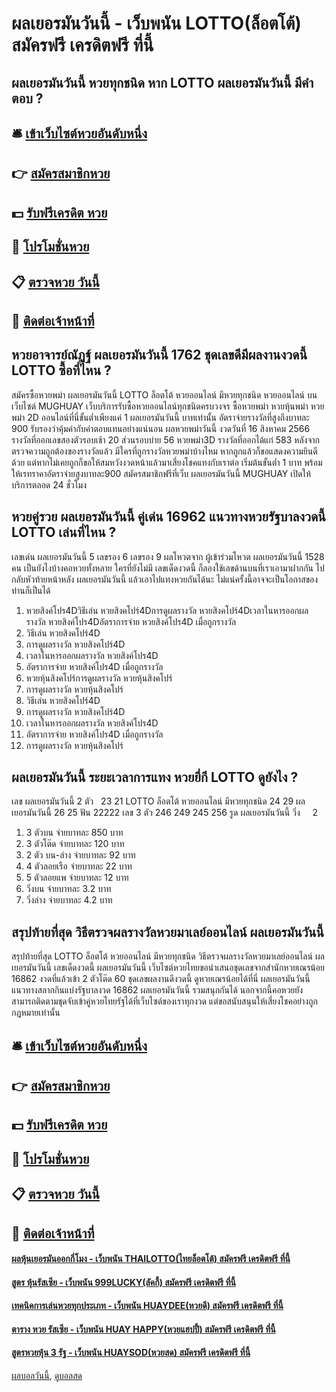# ผลเยอรมันวันนี้ - เว็บพนัน LOTTO(ล็อตโต้) สมัครฟรี เครดิตฟรี ที่นี้
## ผลเยอรมันวันนี้ หวยทุกชนิด หาก LOTTO ผลเยอรมันวันนี้ มีคำตอบ ?

## 🛎 [เข้าเว็บไซต์หวยอันดับหนึ่ง](https://bit.ly/3BG5bNw)
## 👉 [สมัครสมาชิกหวย](https://bit.ly/3BG5bNw)
## 💵 [รับฟรีเครดิต หวย](https://bit.ly/3C3mvgS)
## 👑 [โปรโมชั่นหวย](https://bit.ly/3C3mvgS)
## 📋 [ตรวจหวย วันนี้](https://bit.ly/3C3mvgS)
## 📱 [ติดต่อเจ้าหน้าที่](https://bit.ly/3C3mvgS)

## หวยอาจารย์ณัฏฐ์ ผลเยอรมันวันนี้ 1762 ชุดเลขดีมีผลงานงวดนี้ LOTTO ซื้อที่ไหน ?
สมัครซื้อหวยพม่า ผลเยอรมันวันนี้ LOTTO ล็อตโต้ หวยออนไลน์ มีหวยทุกชนิด หวยออนไลน์ บนเว็บไซต์ MUGHUAY เว็บบริการรับซื้อหวยออนไลน์ทุกชนิดครบวงจร ซื้อหวยพม่า หวยหุ้นพม่า หวยพม่า 2D ออนไลน์ที่นี่ขั้นต่ำเพียงแค่ 1 ผลเยอรมันวันนี้ บาทเท่านั้น อัตราจ่ายรางวัลที่สูงถึงบาทละ 900 รับรองว่าคุ้มค่ากับค่าตอบแทนอย่างแน่นอน
ผลหวยพม่าวันนี้ งวดวันที่ 16 สิงหาคม 2566 รางวัลที่ออกเลขสองตัวรอบเช้า 20 ส่วนรอบบ่าย 56 หวยพม่า3D รางวัลที่ออกได้แก่ 583 หลังจากตรวจความถูกต้องของรางวัลแล้ว มีใครที่ถูกรางวัลหวยพม่าบ้างไหม หากถูกแล้วก็ขอแสดงความยินดีด้วย แต่หากไม่เคยถูกก็ขอให้สมหวังงวดหน้าแล้วมาเสี่ยงโชคแทงกับเราต่อ เริ่มต้นขั้นต่ำ 1 บาท พร้อมให้เรทราคาอัตราจ่ายสูงบาทละ900 สมัครสมาชิกฟรีที่เว็บ ผลเยอรมันวันนี้ MUGHUAY เปิดให้บริการตลอด 24 ชั่วโมง

## หวยคู่รวย ผลเยอรมันวันนี้ คู่เด่น 16962 แนวทางหวยรัฐบาลงวดนี้ LOTTO เล่นที่ไหน ?
เลขเด่น ผลเยอรมันวันนี้ 5
เลขรอง 6
เลขรอง 9
ผลโหวตจาก ผู้เข้าร่วมโหวต ผลเยอรมันวันนี้ 1528 คน
เป็นยังไงบ้างคอหวยทั้งหลาย ใครที่ยังไม่มี เลขเด็ดงวดนี้ ก็ลองใช้เลขด้านบนที่เราเอามาฝากกัน ไปกลับหัวท้ายหน้าหลัง ผลเยอรมันวันนี้ แล้วเอาไปแทงหวยกันได้นะ ไม่แน่ครั้งนี้อาจจะเป็นโอกาสของท่านก็เป็นได้
1. หวยสิงค์โปร4Dวิธีเล่น หวยสิงคโปร์4Dการดูผลรางวัล หวยสิงคโปร์4Dเวลาในหารออกผลรางวัล หวยสิงค์โปร4Dอัตราการจ่าย หวยสิงค์โปร4D เมื่อถูกรางวัล
2. วิธีเล่น หวยสิงคโปร์4D
3. การดูผลรางวัล หวยสิงคโปร์4D
4. เวลาในหารออกผลรางวัล หวยสิงค์โปร4D
5. อัตราการจ่าย หวยสิงค์โปร4D เมื่อถูกรางวัล
6. หวยหุ้นสิงคโปร์การดูผลรางวัล หวยหุ้นสิงคโปร์
7. การดูผลรางวัล หวยหุ้นสิงคโปร์
8. วิธีเล่น หวยสิงคโปร์4D
9. การดูผลรางวัล หวยสิงคโปร์4D
10. เวลาในหารออกผลรางวัล หวยสิงค์โปร4D
11. อัตราการจ่าย หวยสิงค์โปร4D เมื่อถูกรางวัล
12. การดูผลรางวัล หวยหุ้นสิงคโปร์

## ผลเยอรมันวันนี้ ระยะเวลาการแทง หวยยี่กี LOTTO ดูยังไง ?
เลข ผลเยอรมันวันนี้ 2 ตัว   23 21 LOTTO ล็อตโต้ หวยออนไลน์ มีหวยทุกชนิด 24 29 ผลเยอรมันวันนี้ 26 25
ฟัน 22222
เลข 3 ตัว 246 249 245 256
รูด ผลเยอรมันวันนี้ วิ่ง     2
1. 3 ตัวบน จ่ายบาทละ 850 บาท
2. 3 ตัวโต๊ด จ่ายบาทละ 120 บาท
3. 2 ตัว บน-ล่าง จ่ายบาทละ 92 บาท
4. 4 ตัวลอยเรือ จ่ายบาทละ 22 บาท
5. 5 ตัวลอยแพ จ่ายบาทละ 12 บาท
6. วิ่งบน จ่ายบาทละ 3.2 บาท
7. วิ่งล่าง จ่ายบาทละ 4.2 บาท

## สรุปท้ายที่สุด วิธีตรวจผลรางวัลหวยมาเลย์ออนไลน์ ผลเยอรมันวันนี้
สรุปท้ายที่สุด LOTTO ล็อตโต้ หวยออนไลน์ มีหวยทุกชนิด วิธีตรวจผลรางวัลหวยมาเลย์ออนไลน์ ผลเยอรมันวันนี้ เลขเด็ดงวดนี้ ผลเยอรมันวันนี้ เว็บไซต์หวยไทยขอนำเสนอชุดเลขจากสำนักหวยเณรน้อย 16862 งวดที่แล้วเข้า 2 ตัวโต๊ด 60 ชุดเลขผลงานดีงวดนี้ ดูหวยเณรน้อยได้ที่นี่ ผลเยอรมันวันนี้ แนวทางสลากกินแบ่งรัฐบาลงวด 16862 ผลเยอรมันวันนี้ รวมสนุกกันได้ นอกจากนี้คอหวยยังสามารถติดตามชุดจับเข้าคู่หวยไทยรัฐได้ที่เว็บไซต์ของเราทุกงวด แต่ขอสนับสนุนให้เสี่ยงโชคอย่างถูกกฎหมายเท่านั้น

## 🛎 [เข้าเว็บไซต์หวยอันดับหนึ่ง](https://bit.ly/3BG5bNw)
## 👉 [สมัครสมาชิกหวย](https://bit.ly/3BG5bNw)
## 💵 [รับฟรีเครดิต หวย](https://bit.ly/3C3mvgS)
## 👑 [โปรโมชั่นหวย](https://bit.ly/3C3mvgS)
## 📋 [ตรวจหวย วันนี้](https://bit.ly/3C3mvgS)
## 📱 [ติดต่อเจ้าหน้าที่](https://bit.ly/3C3mvgS)

#### [ผลหุ้นเยอรมันออกกี่โมง - เว็บพนัน THAILOTTO(ไทยล็อตโต้) สมัครฟรี เครดิตฟรี ที่นี้](https://atom.io/themes/ผลหุ้นเยอรมันออกกี่โมง%20-%20เว็บพนัน%20thailotto(ไทยล็อตโต้)%20สมัครฟรี%20เครดิตฟรี%20ที่นี้)
#### [สูตร หุ้นรัสเซีย - เว็บพนัน 999LUCKY(ลัคกี้) สมัครฟรี เครดิตฟรี ที่นี้](https://atom.io/themes/สูตร%20หุ้นรัสเซีย%20-%20เว็บพนัน%20999lucky(ลัคกี้)%20สมัครฟรี%20เครดิตฟรี%20ที่นี้)
#### [เทคนิคการเล่นหวยทุกประเภท - เว็บพนัน HUAYDEE(หวยดี) สมัครฟรี เครดิตฟรี ที่นี้](https://atom.io/themes/เทคนิคการเล่นหวยทุกประเภท%20-%20เว็บพนัน%20huaydee(หวยดี)%20สมัครฟรี%20เครดิตฟรี%20ที่นี้)
#### [ตาราง หวย รัสเซีย - เว็บพนัน HUAY HAPPY(หวยแฮปปี้) สมัครฟรี เครดิตฟรี ที่นี้](https://atom.io/themes/ตาราง%20หวย%20รัสเซีย%20-%20เว็บพนัน%20huay%20happy(หวยแฮปปี้)%20สมัครฟรี%20เครดิตฟรี%20ที่นี้)
#### [สูตรหวยหุ้น 3 รัฐ - เว็บพนัน HUAYSOD(หวยสด) สมัครฟรี เครดิตฟรี ที่นี้](https://atom.io/themes/สูตรหวยหุ้น%203%20รัฐ%20-%20เว็บพนัน%20huaysod(หวยสด)%20สมัครฟรี%20เครดิตฟรี%20ที่นี้)

[ผลบอลวันนี้](https://siamsport.tv "ผลบอลวันนี้"), [ดูบอลสด](https://siamsport.tv/ดูบอลสด "ดูบอลสด")